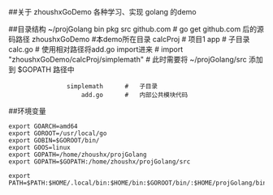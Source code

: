 

##关于 zhoushxGoDemo
  各种学习、实现 golang 的demo

##目录结构
	~/projGolang
		bin
		pkg
		src
			github.com				#	go get github.com 后的源码路径
			zhoushxGoDemo			#本demo所在目录
				calcProj			# 项目1
					app				#	子目录
						calc.go		#	使用相对路径将add.go import进来 
									#   	import "zhoushxGoDemo/calcProj/simplemath"
									#	此时需要将 ~/projGolang/src 添加到 $GOPATH 路径中
								
					simplemath		#	子目录
						add.go		#	内部公共模块代码


##环境变量 
	

	export GOARCH=amd64
	export GOROOT=/usr/local/go
	export GOBIN=$GOROOT/bin/
	export GOOS=linux
	export GOPATH=/home/zhoushx/projGolang
	export GOPATH=$GOPATH:/home/zhoushx/projGolang/src

	export PATH=$PATH:$HOME/.local/bin:$HOME/bin:$GOROOT/bin/:$HOME/projGolang/bin
